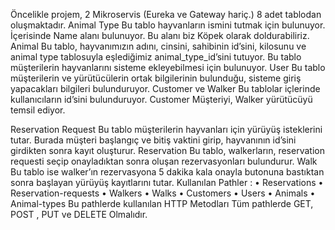  

Öncelikle projem, 2 Mikroservis (Eureka ve Gateway hariç.) 8 adet tablodan oluşmaktadır. 
Animal Type
Bu tablo hayvanların ismini tutmak için bulunuyor. İçerisinde Name alanı bulunuyor. Bu alanı biz Köpek olarak doldurabiliriz.
Animal
Bu tablo, hayvanımızın adını, cinsini, sahibinin id’sini, kilosunu ve animal type tablosuyla eşlediğimiz animal_type_id’sini tutuyor.
Bu tablo müşterilerin hayvanlarını sisteme ekleyebilmesi için bulunuyor.
User
Bu tablo müşterilerin ve yürütücülerin ortak bilgilerinin bulunduğu, sisteme giriş yapacakları bilgileri bulunduruyor.
Customer ve Walker
Bu tablolar içlerinde kullanıcıların id’sini bulunduruyor. Customer Müşteriyi, Walker yürütücüyü temsil ediyor.

Reservation Request
Bu tablo müşterilerin hayvanları için yürüyüş isteklerini tutar. Burada müşteri başlangıç ve bitiş vaktini girip, hayvanının id’sini girdikten sonra kayıt oluşturur.
Reservation
Bu tablo, walkerların, reservation requesti seçip onayladıktan sonra oluşan rezervasyonları bulundurur.
Walk
Bu tablo ise walker’ın rezervasyona 5 dakika kala onayla butonuna bastıktan sonra başlayan yürüyüş kayıtlarını tutar. 
Kullanılan Pathler : 
•	Reservations
•	Reservation-requests
•	Walkers
•	Walks
•	Customers
•	Users
•	Animals
•	Animal-types
Bu pathlerde kullanılan HTTP Metodları
Tüm pathlerde GET, POST , PUT ve DELETE Olmalıdır.


